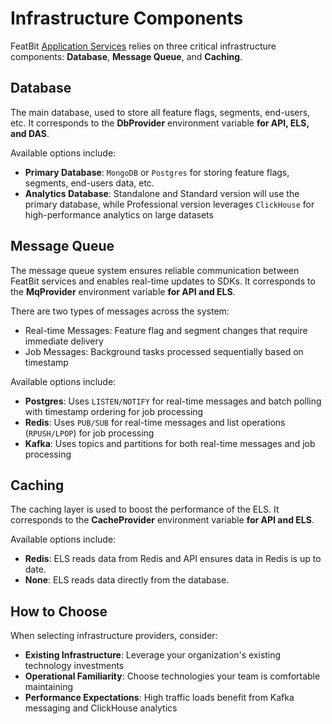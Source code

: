 # Infrastructure Components

FeatBit [Application Services](application-services.md) relies on three critical infrastructure components: **Database**, **Message Queue**, and **Caching**.

## Database

The main database, used to store all feature flags, segments, end-users, etc. It corresponds to the **DbProvider**
environment variable **for API, ELS, and DAS**.

Available options include:

- **Primary Database**: `MongoDB` or `Postgres` for storing feature flags, segments, end-users data, etc.
- **Analytics Database**: Standalone and Standard version will use the primary database, while Professional version
  leverages `ClickHouse` for high-performance analytics on large datasets

## Message Queue

The message queue system ensures reliable communication between FeatBit services and enables real-time updates to SDKs.
It corresponds to the **MqProvider** environment variable **for API and ELS**.

There are two types of messages across the system:

- Real-time Messages: Feature flag and segment changes that require immediate delivery
- Job Messages: Background tasks processed sequentially based on timestamp

Available options include:

- **Postgres**: Uses `LISTEN/NOTIFY` for real-time messages and batch polling with timestamp ordering for job
  processing
- **Redis**: Uses `PUB/SUB` for real-time messages and list operations (`RPUSH/LPOP`) for job processing
- **Kafka**: Uses topics and partitions for both real-time messages and job processing

## Caching

The caching layer is used to boost the performance of the ELS. It corresponds to the **CacheProvider** environment
variable **for API and ELS**.

Available options include:

- **Redis**: ELS reads data from Redis and API ensures data in Redis is up to date.
- **None**: ELS reads data directly from the database.

## How to Choose

When selecting infrastructure providers, consider:

- **Existing Infrastructure**: Leverage your organization's existing technology investments
- **Operational Familiarity**: Choose technologies your team is comfortable maintaining
- **Performance Expectations**: High traffic loads benefit from Kafka messaging and ClickHouse analytics
